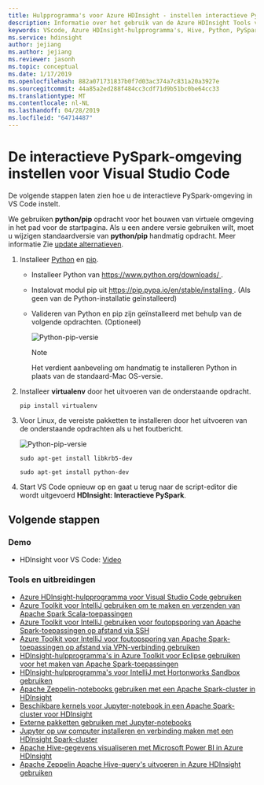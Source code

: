 ```yaml
---
title: Hulpprogramma's voor Azure HDInsight - instellen interactieve PySpark-omgeving voor Visual Studio Code
description: Informatie over het gebruik van de Azure HDInsight Tools voor Visual Studio Code maken en verzenden van query's en scripts.
keywords: VScode, Azure HDInsight-hulpprogramma's, Hive, Python, PySpark, Spark, HDInsight, Hadoop, LLAP, Interactive Hive, Interactive Query
ms.service: hdinsight
author: jejiang
ms.author: jejiang
ms.reviewer: jasonh
ms.topic: conceptual
ms.date: 1/17/2019
ms.openlocfilehash: 882a071731837b0f7d03ac374a7c831a20a3927e
ms.sourcegitcommit: 44a85a2ed288f484cc3cdf71d9b51bc0be64cc33
ms.translationtype: MT
ms.contentlocale: nl-NL
ms.lasthandoff: 04/28/2019
ms.locfileid: "64714487"
---
```

# <a name="set-up-the-pyspark-interactive-environment-for-visual-studio-code"></a>De interactieve PySpark-omgeving instellen voor Visual Studio Code

De volgende stappen laten zien hoe u de interactieve PySpark-omgeving in VS Code instelt.

We gebruiken **python/pip** opdracht voor het bouwen van virtuele omgeving in het pad voor de startpagina. Als u een andere versie gebruiken wilt, moet u wijzigen standaardversie van **python/pip** handmatig opdracht. Meer informatie Zie [update alternatieven](https://linux.die.net/man/8/update-alternatives).

1. Installeer [Python](https://www.python.org/downloads/) en [pip](https://pip.pypa.io/en/stable/installing/).
   
   + Installeer Python van [ https://www.python.org/downloads/ ](https://www.python.org/downloads/).
   + Instalovat modul pip uit [ https://pip.pypa.io/en/stable/installing ](https://pip.pypa.io/en/stable/installing/). (Als geen van de Python-installatie geïnstalleerd)
   + Valideren van Python en pip zijn geïnstalleerd met behulp van de volgende opdrachten. (Optioneel)
 
        ![Python-pip-versie](./media/set-up-pyspark-interactive-environment/check-python-pip-version.png)

     > [!NOTE]
     > Het verdient aanbeveling om handmatig te installeren Python in plaats van de standaard-Mac OS-versie.


2. Installeer **virtualenv** door het uitvoeren van de onderstaande opdracht.
   
   ```
   pip install virtualenv
   ```

3. Voor Linux, de vereiste pakketten te installeren door het uitvoeren van de onderstaande opdrachten als u het foutbericht.
   
    ![Python-pip-versie](./media/set-up-pyspark-interactive-environment/install-libkrb5-package.png)
       
   ```
   sudo apt-get install libkrb5-dev 
   ```

   ```
   sudo apt-get install python-dev
   ```

4. Start VS Code opnieuw op en gaat u terug naar de script-editor die wordt uitgevoerd **HDInsight: Interactieve PySpark**.

## <a name="next-steps"></a>Volgende stappen

### <a name="demo"></a>Demo
* HDInsight voor VS Code: [Video](https://go.microsoft.com/fwlink/?linkid=858706)

### <a name="tools-and-extensions"></a>Tools en uitbreidingen
* [Azure HDInsight-hulpprogramma voor Visual Studio Code gebruiken](hdinsight-for-vscode.md)
* [Azure Toolkit voor IntelliJ gebruiken om te maken en verzenden van Apache Spark Scala-toepassingen](spark/apache-spark-intellij-tool-plugin.md)
* [Azure Toolkit voor IntelliJ gebruiken voor foutopsporing van Apache Spark-toepassingen op afstand via SSH](spark/apache-spark-intellij-tool-debug-remotely-through-ssh.md)
* [Azure Toolkit voor IntelliJ voor foutopsporing van Apache Spark-toepassingen op afstand via VPN-verbinding gebruiken](spark/apache-spark-intellij-tool-plugin-debug-jobs-remotely.md)
* [HDInsight-hulpprogramma's in Azure Toolkit voor Eclipse gebruiken voor het maken van Apache Spark-toepassingen](spark/apache-spark-eclipse-tool-plugin.md)
* [HDInsight-hulpprogramma's voor IntelliJ met Hortonworks Sandbox gebruiken](hadoop/hdinsight-tools-for-intellij-with-hortonworks-sandbox.md)
* [Apache Zeppelin-notebooks gebruiken met een Apache Spark-cluster in HDInsight](spark/apache-spark-zeppelin-notebook.md)
* [Beschikbare kernels voor Jupyter-notebook in een Apache Spark-cluster voor HDInsight](spark/apache-spark-jupyter-notebook-kernels.md)
* [Externe pakketten gebruiken met Jupyter-notebooks](spark/apache-spark-jupyter-notebook-use-external-packages.md)
* [Jupyter op uw computer installeren en verbinding maken met een HDInsight Spark-cluster](spark/apache-spark-jupyter-notebook-install-locally.md)
* [Apache Hive-gegevens visualiseren met Microsoft Power BI in Azure HDInsight](hadoop/apache-hadoop-connect-hive-power-bi.md)
* [Apache Zeppelin Apache Hive-query's uitvoeren in Azure HDInsight gebruiken](hdinsight-connect-hive-zeppelin.md)
